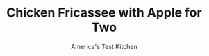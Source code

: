 ---
layout: ../../layouts/MarkdownPostLayout.astro
title: Chicken Fricassee with Apple for Two
author: America's Test Kitchen
pubDate: 2023-03-15
description: "A surprise ingredient—apple—brings fricassee into the modern age."
image_url: https://res.cloudinary.com/hksqkdlah/image/upload/ar_1:1,c_fill,dpr_2.0,f_auto,fl_lossy.progressive.strip_profile,g_faces:auto,q_auto:low,w_344/SFS_ChickenFricasseeApplesForTwo_019_nzccft
tags: ["Main Courses","Chicken","Fruit","For Two"]
calories: 1152
protein: 47
carbohydrates: 33
fats: 
fiber: 4
ingredients: ["2 (6- to 8-ounce), boneless, skinless chicken breasts, trimmed","3/4 teaspoon, table salt, divided","1/2 teaspoon, pepper, divided","2 tablespoons, all-purpose flour","2 tablespoons, unsalted butter","1 Fuji, Gala, or, Braeburn apple, unpeeled, cored and cut into 1-inch-thick wedges","3/4 cup chopped, onion","1/2 cup, apple cider","2 sprigs, fresh thyme","1/4 cup, heavy cream","1 teaspoon, cider vinegar","1 1/2 teaspoons, minced fresh chives"]
serves: 2
time: "45 minutes"
instructions: ["Pat chicken dry with paper towels and sprinkle with ½ teaspoon salt and ¼ teaspoon pepper. Spread flour in shallow dish.","Melt butter in 12-inch nonstick skillet over medium-high heat. Dredge chicken in flour to coat, shake to remove excess, and add to skillet. Place apple cut side down in skillet around chicken. Cook, flipping apple as needed, until evenly browned on cut sides and chicken is golden brown on bottom, about 5 minutes.","Flip chicken. Leaving chicken and apple in skillet, add onion, remaining ¼ teaspoon salt, and remaining ¼ teaspoon pepper and cook, stirring occasionally, until onion is softened and browned, about 4 minutes.","Add cider and thyme sprigs to skillet and bring to boil. Reduce heat to medium-low, cover, and simmer until chicken registers 160 degrees, 6 to 8 minutes.","Transfer chicken to platter. Add cream to skillet, increase heat to medium-high, and bring to boil. Cook until sauce has thickened slightly, about 2 minutes. Stir in vinegar and any accumulated chicken juices. Discard thyme sprigs and season with salt and pepper to taste. Spoon sauce and apple over chicken and sprinkle with chives. Serve."]
nutrition: ["976 mg Potassium","489 mg Phosphorus","74 mg Calcium","2 mg Iron","79 mg Magnesium","980 mg Sodium","1 mg Zinc","28 g Fat","19 mg Niacin (B3)","7 g Monounsaturated","1 g Polyunsaturated","14 mg Vitamin C","216 mg Cholesterol","15 g Saturated","4 g Fiber","12 µg Folic acid","38 µg Folate (food)","18 g Sugars","7 µg Vitamin K","358 g Water","33 g Carbs","58 µg Folate equivalent (total)","47 g Protein","1 mg Vitamin E","1 mg Vitamin B6","244 µg Vitamin A","576 kcal Energy","1152 calories"]
notes: "If you use chicken breasts that weigh more than 8 ounces, your cooking times will be different and you run the risk of overreducing the apple cider. You can substitute apple juice if apple cider is unavailable, though the resulting sauce will be less rich."
---